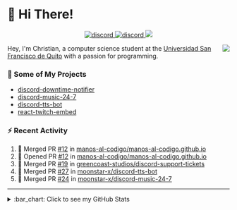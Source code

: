 # :wave: Hi There!

<p align="center">
  <a href="https://discord.gg/mhj3Zsv">
    <img alt="discord" src="https://img.shields.io/discord/730998659008823296.svg?label=&logo=discord&logoColor=ffffff&color=7389D8&labelColor=6A7EC2"/>
  </a>
  <a href="https://twitter.com/moonstar_x99">
    <img alt="discord" src="https://img.shields.io/twitter/follow/moonstar_x99?label=Follow%20Me%21&style=social"/>
  </a>
  <a href="https://badges.pufler.dev">
    <img src="https://badges.pufler.dev/visits/moonstar-x/moonstar-x?style=flat&logo=github">
  </a>
</p>

<img align="right" src="https://media.tenor.com/images/cb8fb20986aac7eef75c8ce6bc3997c0/tenor.gif" />

Hey, I'm Christian, a computer science student at the [Universidad San Francisco de Quito](http://www.usfq.edu.ec/Paginas/Inicio.aspx) with a passion for programming.

### :rocket: Some of My Projects

* [discord-downtime-notifier](https://github.com/moonstar-x/discord-downtime-notifier)
* [discord-music-24-7](https://github.com/moonstar-x/discord-music-24-7)
* [discord-tts-bot](https://github.com/moonstar-x/discord-tts-bot)
* [react-twitch-embed](https://github.com/moonstar-x/react-twitch-embed)

### :zap: Recent Activity

<!--START_SECTION:activity-->
1. 🎉 Merged PR [#12](https://github.com/manos-al-codigo/manos-al-codigo.github.io/pull/12) in [manos-al-codigo/manos-al-codigo.github.io](https://github.com/manos-al-codigo/manos-al-codigo.github.io)
2. 💪 Opened PR [#12](https://github.com/manos-al-codigo/manos-al-codigo.github.io/pull/12) in [manos-al-codigo/manos-al-codigo.github.io](https://github.com/manos-al-codigo/manos-al-codigo.github.io)
3. 🎉 Merged PR [#19](https://github.com/greencoast-studios/discord-support-tickets/pull/19) in [greencoast-studios/discord-support-tickets](https://github.com/greencoast-studios/discord-support-tickets)
4. 🎉 Merged PR [#27](https://github.com/moonstar-x/discord-tts-bot/pull/27) in [moonstar-x/discord-tts-bot](https://github.com/moonstar-x/discord-tts-bot)
5. 🎉 Merged PR [#24](https://github.com/moonstar-x/discord-music-24-7/pull/24) in [moonstar-x/discord-music-24-7](https://github.com/moonstar-x/discord-music-24-7)
<!--END_SECTION:activity-->

---

<details>
  <summary>
    :bar_chart: Click to see my GitHub Stats
  </summary>
  <p align="center">
    <br>
    <img alt="GitHub Stats" src="https://github-readme-stats.vercel.app/api?username=moonstar-x&count_private=true&show_icons=true&theme=dracula" />
    <br>
    <img alt="GitHub Top Languages" src="https://github-readme-stats.vercel.app/api/top-langs/?username=moonstar-x&layout=compact&theme=dracula" />
  </p>
</details>
